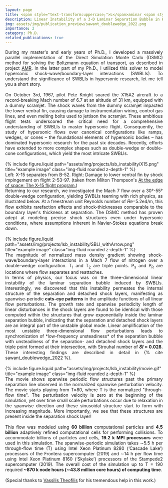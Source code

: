 ```yaml
---
layout: page
title: <span style="text-transform:uppercase;">L</span>aminar <span style="text-transform:uppercase;">S</span>eparation <span style="text-transform:uppercase;">B</span>ubble <span style="text-transform:uppercase;">I</span>nstability
description: Linear Instability of a 3-D Laminar Separation Bubble in Hypersonic (Mach 7) Shock-Wave/Boundary-Layer Interations (SWBLIs)
img: assets/img/publication_preview/sawant_doublewedge_2022.png
importance: 2
category: Ph.D.
related_publications: true
---
```


<div align="justify">
During my master's and early years of Ph.D., I developed a massively parallel implementation of the Direct Simulation Monte Carlo (DSMC) method for solving the Boltzmann equation of transport, as described in project <a href="https://saurabh-s-sawant.github.io/projects/1_project/">AMR</a>. In the latter part of my Ph.D., I utilized this solver to model hypersonic shock-wave/boundary-layer interactions (SWBLIs). To understand the significance of SWBLIs in hypersonic research, let me tell you a short story.
</div>

<div align="justify">
<br>
On October 3rd, 1967, pilot Pete Knight soared the X15A2 aircraft to a record-breaking Mach number of 6.7 at an altitude of 31 km, equipped with a dummy scramjet. The shock waves from the dummy scramjet impacted the lower ventral fin, causing damage to instrumentation wiring, control gas lines, and even melting bolts used to jettison the scramjet. These ambitious flight tests underscored the critical need for a comprehensive understanding of SWBLIs to master hypersonic flight. Consequently, the study of hypersonic flows over canonical configurations like ramps, wedges, or cones – the foundational elements of hypersonic bodies – has dominated hypersonic research for the past six decades. Recently, efforts have extended to more complex shapes such as double-wedge or double-cone configurations, which yield the most intricate SWBLIs.
</div>
<br>
<div class="row">
    <div class="col-sm mt-3 mt-md-0">
        {% include figure.liquid path="assets/img/projects/lsb_instability/X15.png" title="example image" class="img-fluid rounded z-depth-1" %}
    </div>
</div>
<div class="caption">
<div align="justify">
Left: X-15 separates from B-52. Right: Damage to lower ventral fin by shock impingement on flight 2-53-97. (taken from Milton Thompson's <a href='https://smithsonianbooks.com/store/aviation-military-history/at-the-edge-of-space-the-x-15-flight-program/'>At the edge of space: The X-15 flight program.</a>)
</div></div>

<div align="justify">
Returning to our research, we investigated the Mach 7 flow over a 30°-55° double-wedge configuration, yielding SWBLIs teeming with rich physics, as illustrated below. At a freestream unit Reynolds number of 𝑅𝑒=5.2e4/m, this flow exhibits rarefaction effects and shock-thicknesses comparable to the boundary layer's thickness at separation. The DSMC method has proven adept at modeling precise shock structures even under hypersonic conditions, where assumptions inherent in Navier-Stokes equations break down.
</div>
<br>
<div class="row">
    <div class="col-sm mt-3 mt-md-0">
        {% include figure.liquid path="assets/img/projects/lsb_instability/SBLI_withArrow.png" title="example image" class="img-fluid rounded z-depth-1" %}
    </div>
</div>
<div class="caption">
<div align="justify">
The magnitude of normalized mass density gradient showing shock-wave/boundary-layer interactions in a Mach 7 flow of nitrogen over a double-wedge configuration. T<sub>1</sub> and T<sub>2</sub> are triple points. P<sub>s</sub> and P<sub>R</sub> are locations where flow separates and reattaches.
</div></div>

<div align="justify">
In terms of physics, our focus was on the three-dimensional linear instability of the laminar separation bubble induced by SWBLIs. Interestingly, we discovered that this instability permeates the internal structure of the separation and detached shock layers, manifesting as spanwise-periodic <strong>cats-eye patterns</strong> in the amplitude functions of all linear flow perturbations. The growth rate and spanwise periodicity length of linear disturbances in the shock layers are found to be identical with those computed within the structures that grow exponentially inside the laminar separation bubble, indicating that the separation and detached shock layers are an integral part of the unstable global mode.
Linear amplification of the most unstable three-dimensional flow perturbations leads to synchronization of *low-frequency unsteadiness* of the separation bubble with unsteadiness of the separation- and detached shock layers and the triple point formed at their intersection, with Strouhal number of <strong>𝑆𝑡 ≈ 0.028</strong>. 
These interesting findings are described in detail in {% cite sawant_doublewedge_2022 %}.
</div>
<br>

<div class="row">
    <div class="col-sm mt-3 mt-md-0">
        {% include figure.liquid path="assets/img/projects/lsb_instability/movie.gif" title="example image" class="img-fluid rounded z-depth-1" %}
    </div>
</div>
<div class="caption">
<div align="justify">
The movie shows spanwise periodic flow structures past the primary separation line observed in the normalized spanwise perturbation velocity. The movie starts playing from T=80, where T is the normalized "through-flow time". 
The perturbation velocity is zero at the beginning of the simulation, yet over time small scale perturbations occur due to relaxation in the spanwise direction and these sinusoidal structure start to form with increasing magnitude. More importantly, we see that these structures are present inside the separation shock layer!
</div></div>

<div align="justify">
<br>
This flow was modeled using <strong>60 billion</strong> computational particles and <strong>4.5 billion</strong> adaptively refined computational cells for performing collisions.
To accommodate billions of particles and cells, <strong>19.2 k MPI processors</strong> were used in this simulation. The spanwise-periodic simulation takes ∼5.5 h per through-flow time (T) using Intel Xeon Platinum 8280 (‘Cascade Lake’) processors of the Frontera supercomputer (2019) and ∼14 h per flow time using Intel Xeon Platinum 8160 (‘Skylake’) processors of the Stampede2 supercomputer (2019). The overall cost of the simulation up to T = 190 required <strong>~870 k node hours (∼43.8 million core hours) of computing time</strong>.
</div>

<br>
(Special thanks to <a href='https://www.linkedin.com/in/theofilis/?originalSubdomain=uk'>Vassilis Theofilis</a> for his tremendous help in this work.)

